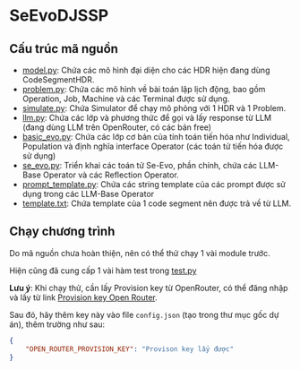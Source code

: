 # SeEvoDJSSP
## Cấu trúc mã nguồn
* [model.py](./model.py): Chứa các mô hình đại diện cho các HDR  hiện đang dùng CodeSegmentHDR.
* [problem.py](./problem.py): Chứa các mô hình về bài toán lập lịch động, bao gồm Operation, Job, Machine và các Terminal được sử dụng.
* [simulate.py](./simulate.py): Chứa Simulator để chạy mô phỏng với 1 HDR và 1 Problem.
* [llm.py](./llm.py): Chứa các lớp và phương thức để gọi và lấy response từ LLM (đang dùng LLM trên OpenRouter, có các bản free)
* [basic_evo.py](./basic_evo.py): Chứa các lớp cơ bản của tính toán tiến hóa như Individual, Population và định
nghĩa interface Operator (các toán tử tiến hóa được sử dụng)
* [se_evo.py](./se_evo.py): Triển khai các toán tử Se-Evo, phần chính, chứa các LLM-Base Operator và các Reflection Operator.
* [prompt_template.py](./prompt_template.py): Chứa các string template của các prompt được sử dụng trong các LLM-Base Operator
* [template.txt](./template.txt): Chứa template của 1 code segment nên được trả về từ LLM.
## Chạy chương trình
Do mã nguồn chưa hoàn thiện, nên có thể thử chạy 1 vài module trước.

Hiện cũng đã cung cấp 1 vài hàm test trong [test.py](./test.py)

**Lưu ý**:
Khi chạy thử, cần lấy Provision key từ OpenRouter, có thể đăng nhập và lấy từ link [Provision key Open Router](https://openrouter.ai/settings/provisioning-keys).

Sau đó, hãy thêm key này vào file `config.json` (tạo trong thư mục gốc dự án), thêm trường như sau:
```json
{
    "OPEN_ROUTER_PROVISION_KEY": "Provison key lấy được"
}
```